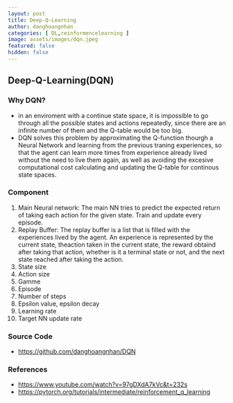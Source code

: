 ```yaml
---
layout: post
title: Deep-Q-Learning
author: danghoangnhan
categories: [ DL,reinformencelearning ]
image: assets/images/dqn.jpeg
featured: false
hidden: false
---
```


## Deep-Q-Learning(DQN)

### Why DQN?

- in an enviroment with a continue state space, it is impossible to go through all the possible states and actions repeatedly, since there are an infinite number of them and the Q-table would be too big.
- DQN solves this problem by approximating the Q-function thourgh a Neural Network and learning from the previous traning experiences, so that the agent can learn more times from experience already lived without the need to live them again, as well as avoiding the excesive computational cost calculating and updating the Q-table for continous state spaces.

### Component

 1. Main Neural network:
    The main NN tries to predict the expected return of taking each action for the given state.
    Train and update every episode.
 2. Replay Buffer:
    The replay buffer is a list that is filled with the experiences lived by the agent.
    An experience is represented by the current state, theaction taken in the current state, the reward obtaind after taking that action, whether is it a terminal state or not, and the next state reached after taking the action.
 3. State size
 4. Action size
 5. Gamme
 6. Episode
 7. Number of steps
 8. Epsilon value, epsilon decay
 9. Learning rate
 10. Target NN update rate

### Source Code

- https://github.com/danghoangnhan/DQN


### References

- https://www.youtube.com/watch?v=97gDXdA7kVc&t=232s
- https://pytorch.org/tutorials/intermediate/reinforcement_q_learning

